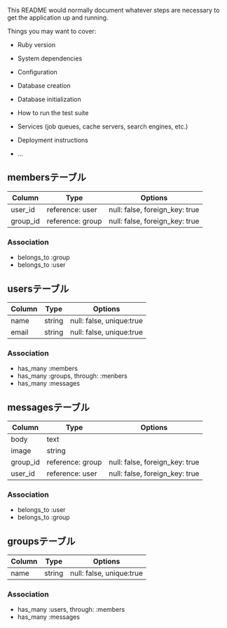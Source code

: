 This README would normally document whatever steps are necessary to get the
application up and running.

Things you may want to cover:

* Ruby version

* System dependencies

* Configuration

* Database creation

* Database initialization

* How to run the test suite

* Services (job queues, cache servers, search engines, etc.)

* Deployment instructions

* ...

## membersテーブル

|Column|Type|Options|
|------|----|-------|
|user_id|reference: user|null: false, foreign_key: true|
|group_id|reference: group|null: false, foreign_key: true|

### Association
- belongs_to :group
- belongs_to :user


## usersテーブル
|Column|Type|Options|
|------|----|-------|
|name|string|null: false, unique:true|
|email|string|null: false, unique:true|

### Association
- has_many :members
- has_many :groups, through: :menbers
- has_many :messages


## messagesテーブル
|Column|Type|Options|
|------|----|-------|
|body|text||
|image|string||
|group_id|reference: group|null: false, foreign_key: true|
|user_id|reference: user|null: false, foreign_key: true|

### Association
- belongs_to :user
- belongs_to :group


## groupsテーブル
|Column|Type|Options|
|------|----|-------|
|name|string|null: false, unique:true|

### Association
- has_many :users, through: :members
- has_many :messages
